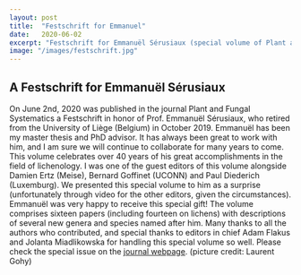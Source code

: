 ```yaml
---
layout: post
title:  "Festschrift for Emmanuel"
date:   2020-06-02
excerpt: "Festschrift for Emmanuël Sérusiaux (special volume of Plant and Fungal Systematics)" 
image: "/images/festschrift.jpg"
---
```


## A Festschrift for Emmanuël Sérusiaux
On June 2nd, 2020 was published in the journal Plant and Fungal Systematics a Festschrift in honor of Prof. Emmanuël Sérusiaux, who retired from the University of Liège (Belgium) in October 2019. 
Emmanuël has been my master thesis and PhD advisor. It has always been great to work with him, and I am sure we will continue to collaborate for many years to come. This volume celebrates over 40 years of his great accomplishments in the field of lichenology. 
I was one of the guest editors of this volume alongside Damien Ertz (Meise), Bernard Goffinet (UCONN) and Paul Diederich (Luxemburg). We presented this special volume to him as a surprise (unfortunately through video for the other editors, given the circumstances). 
Emmanuël was very happy to receive this special gift! The volume comprises sixteen papers (including fourteen on lichens) with descriptions of several new genera and species named after him. 
Many thanks to all the authors who contributed, and special thanks to editors in chief Adam Flakus and Jolanta Miadlikowska for handling this special volume so well. 
Please check the special issue on the <a href="http://pfsyst.botany.pl/Issue-1-2020,8594">journal webpage</a>. (picture credit: Laurent Gohy)
